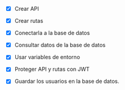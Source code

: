 - [x] Crear API

- [x] Crear rutas

- [x] Conectarla a la base de datos

- [x] Consultar datos de la base de datos

- [x] Usar variables de entorno

- [x] Proteger API y rutas con JWT

- [x] Guardar los usuarios en la base de datos.
